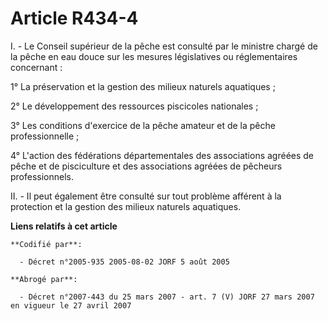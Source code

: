# Article R434-4

I. - Le Conseil supérieur de la pêche est consulté par le ministre chargé de la pêche en eau douce sur les mesures
législatives ou réglementaires concernant :

1° La préservation et la gestion des milieux naturels aquatiques ;

2° Le développement des ressources piscicoles nationales ;

3° Les conditions d'exercice de la pêche amateur et de la pêche professionnelle ;

4° L'action des fédérations départementales des associations agréées de pêche et de pisciculture et des associations agréées
de pêcheurs professionnels.

II. - Il peut également être consulté sur tout problème afférent à la protection et la gestion des milieux naturels
aquatiques.

**Liens relatifs à cet article**

	**Codifié par**:

	  - Décret n°2005-935 2005-08-02 JORF 5 août 2005

	**Abrogé par**:

	  - Décret n°2007-443 du 25 mars 2007 - art. 7 (V) JORF 27 mars 2007 en vigueur le 27 avril 2007
